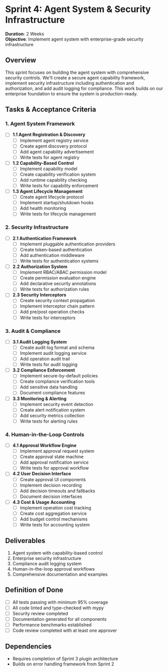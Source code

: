 # Sprint 4: Agent System & Security Infrastructure

**Duration**: 2 Weeks  
**Objective**: Implement agent system with enterprise-grade security infrastructure

## Overview

This sprint focuses on building the agent system with comprehensive security controls. We'll create a secure agent capability framework, implement security infrastructure including authentication and authorization, and add audit logging for compliance. This work builds on our enterprise foundation to ensure the system is production-ready.

## Tasks & Acceptance Criteria

### 1. Agent System Framework

- [ ] **1.1 Agent Registration & Discovery**
  - [ ] Implement agent registry service
  - [ ] Create agent discovery protocol
  - [ ] Add agent capability advertisement
  - [ ] Write tests for agent registry

- [ ] **1.2 Capability-Based Control**
  - [ ] Implement capability model
  - [ ] Create capability verification system
  - [ ] Add runtime capability checking
  - [ ] Write tests for capability enforcement

- [ ] **1.3 Agent Lifecycle Management**
  - [ ] Create agent lifecycle protocol
  - [ ] Implement startup/shutdown hooks
  - [ ] Add health monitoring
  - [ ] Write tests for lifecycle management

### 2. Security Infrastructure

- [ ] **2.1 Authentication Framework**
  - [ ] Implement pluggable authentication providers
  - [ ] Create token-based authentication
  - [ ] Add authentication middleware
  - [ ] Write tests for authentication systems

- [ ] **2.2 Authorization System**
  - [ ] Implement RBAC/ABAC permission model
  - [ ] Create permission evaluation engine
  - [ ] Add declarative security annotations
  - [ ] Write tests for authorization rules

- [ ] **2.3 Security Interceptors**
  - [ ] Create security context propagation
  - [ ] Implement interceptor chain pattern
  - [ ] Add pre/post operation checks
  - [ ] Write tests for interceptors

### 3. Audit & Compliance

- [ ] **3.1 Audit Logging System**
  - [ ] Create audit log format and schema
  - [ ] Implement audit logging service
  - [ ] Add operation audit trail
  - [ ] Write tests for audit logging

- [ ] **3.2 Compliance Enforcement**
  - [ ] Implement secure-by-default policies
  - [ ] Create compliance verification tools
  - [ ] Add sensitive data handling
  - [ ] Document compliance features

- [ ] **3.3 Monitoring & Alerting**
  - [ ] Implement security event detection
  - [ ] Create alert notification system
  - [ ] Add security metrics collection
  - [ ] Write tests for alerting rules

### 4. Human-in-the-Loop Controls

- [ ] **4.1 Approval Workflow Engine**
  - [ ] Implement approval request system
  - [ ] Create approval state machine
  - [ ] Add approval notification service
  - [ ] Write tests for approval workflow

- [ ] **4.2 User Decision Interface**
  - [ ] Create approval UI components
  - [ ] Implement decision recording
  - [ ] Add decision timeouts and fallbacks
  - [ ] Document decision interfaces

- [ ] **4.3 Cost & Usage Accounting**
  - [ ] Implement operation cost tracking
  - [ ] Create cost aggregation service
  - [ ] Add budget control mechanisms
  - [ ] Write tests for accounting system

## Deliverables

1. Agent system with capability-based control
2. Enterprise security infrastructure 
3. Compliance audit logging system
4. Human-in-the-loop approval workflows
5. Comprehensive documentation and examples

## Definition of Done

- [ ] All tests passing with minimum 95% coverage
- [ ] All code linted and type-checked with mypy
- [ ] Security review completed
- [ ] Documentation generated for all components
- [ ] Performance benchmarks established
- [ ] Code review completed with at least one approver

## Dependencies

- Requires completion of Sprint 3 plugin architecture
- Builds on error handling framework from Sprint 2
